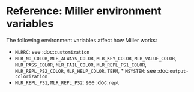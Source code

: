 <!---  PLEASE DO NOT EDIT DIRECTLY. EDIT THE .md.in FILE PLEASE. --->
# Reference: Miller environment variables

The following environment variables affect how Miller works:

* ``MLRRC``: see :doc:`customization`
* ``MLR_NO_COLOR``, ``MLR_ALWAYS_COLOR``, ``MLR_KEY_COLOR``, ``MLR_VALUE_COLOR``, ``MLR_PASS_COLOR``, ``MLR_FAIL_COLOR``, ``MLR_REPL_PS1_COLOR``, ``MLR_REPL_PS2_COLOR``, ``MLR_HELP_COLOR``, ``TERM``, * ``MSYSTEM``: see :doc:`output-colorization`
* ``MLR_REPL_PS1``, ``MLR_REPL_PS2``: see :doc:`repl`

